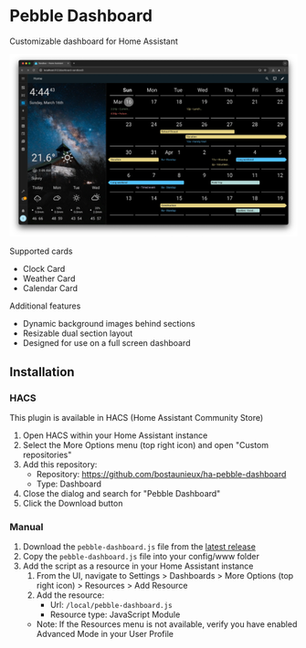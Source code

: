 # Pebble Dashboard

Customizable dashboard for Home Assistant

![Screenshot](./static/pebble-dashboard-screenshot.webp)

Supported cards

- Clock Card
- Weather Card
- Calendar Card

Additional features

- Dynamic background images behind sections
- Resizable dual section layout
- Designed for use on a full screen dashboard

## Installation

### HACS

This plugin is available in HACS (Home Assistant Community Store)

1. Open HACS within your Home Assistant instance
2. Select the More Options menu (top right icon) and open "Custom repositories"
3. Add this repository:
   - Repository: https://github.com/bostaunieux/ha-pebble-dashboard
   - Type: Dashboard
4. Close the dialog and search for "Pebble Dashboard"
5. Click the Download button

### Manual

1. Download the `pebble-dashboard.js` file from the [latest release](https://github.com/bostaunieux/ha-pebble-dashboard/releases)
2. Copy the `pebble-dashboard.js` file into your config/www folder
3. Add the script as a resource in your Home Assistant instance
   1. From the UI, navigate to Settings > Dashboards > More Options (top right icon) > Resources > Add Resource
   2. Add the resource:
      - Url: `/local/pebble-dashboard.js`
      - Resource type: JavaScript Module
   - Note: If the Resources menu is not available, verify you have enabled Advanced Mode in your User Profile
